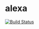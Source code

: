# alexa
[![Build Status](https://travis-ci.org/frankgreco/alexa.svg?branch=master)](https://travis-ci.org/frankgreco/alexa)
